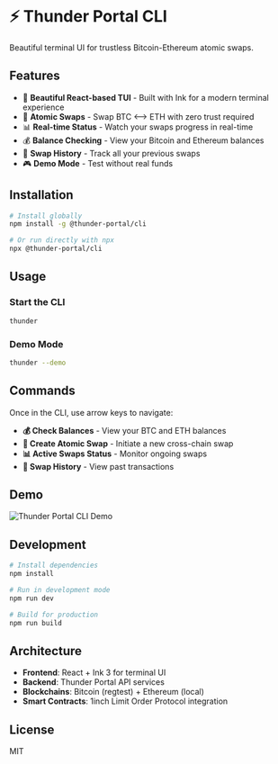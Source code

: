 # ⚡ Thunder Portal CLI

Beautiful terminal UI for trustless Bitcoin-Ethereum atomic swaps.

## Features

- 🎨 **Beautiful React-based TUI** - Built with Ink for a modern terminal experience
- 🔄 **Atomic Swaps** - Swap BTC ⟷ ETH with zero trust required
- 📊 **Real-time Status** - Watch your swaps progress in real-time
- 💰 **Balance Checking** - View your Bitcoin and Ethereum balances
- 📜 **Swap History** - Track all your previous swaps
- 🎮 **Demo Mode** - Test without real funds

## Installation

```bash
# Install globally
npm install -g @thunder-portal/cli

# Or run directly with npx
npx @thunder-portal/cli
```

## Usage

### Start the CLI
```bash
thunder
```

### Demo Mode
```bash
thunder --demo
```

## Commands

Once in the CLI, use arrow keys to navigate:

- **💰 Check Balances** - View your BTC and ETH balances
- **🔄 Create Atomic Swap** - Initiate a new cross-chain swap
- **📊 Active Swaps Status** - Monitor ongoing swaps
- **📜 Swap History** - View past transactions

## Demo

![Thunder Portal CLI Demo](demo.gif)

## Development

```bash
# Install dependencies
npm install

# Run in development mode
npm run dev

# Build for production
npm run build
```

## Architecture

- **Frontend**: React + Ink 3 for terminal UI
- **Backend**: Thunder Portal API services
- **Blockchains**: Bitcoin (regtest) + Ethereum (local)
- **Smart Contracts**: 1inch Limit Order Protocol integration

## License

MIT